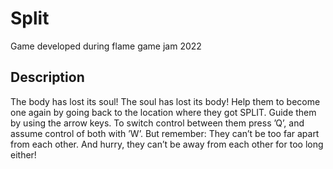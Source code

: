 # Split

Game developed during flame game jam 2022

## Description

The body has lost its soul! The soul has lost its body! Help them to become one again by going back to the location where they got SPLIT. Guide them by using the arrow keys. To switch control between them press ’Q’, and assume control of both with ’W’. But remember: They can’t be too far apart from each other. And hurry, they can’t be away from each other for too long either!
